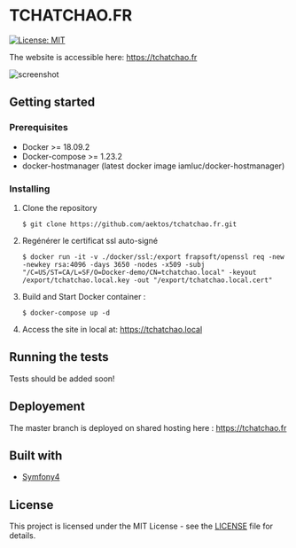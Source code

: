 # TCHATCHAO.FR

[![License: MIT](https://img.shields.io/badge/License-MIT-green.svg)](https://opensource.org/licenses/MIT)

The website is accessible here: https://tchatchao.fr

![screenshot](/screenshot.png?raw=true "Screenshot")


## Getting started

### Prerequisites

* Docker >= 18.09.2
* Docker-compose >= 1.23.2
* docker-hostmanager (latest docker image iamluc/docker-hostmanager)

### Installing

1. Clone the repository    
    
    ````
    $ git clone https://github.com/aektos/tchatchao.fr.git
    ````
    
2. Regénérer le certificat ssl auto-signé
   
       $ docker run -it -v ./docker/ssl:/export frapsoft/openssl req -new -newkey rsa:4096 -days 3650 -nodes -x509 -subj "/C=US/ST=CA/L=SF/O=Docker-demo/CN=tchatchao.local" -keyout /export/tchatchao.local.key -out "/export/tchatchao.local.cert"

3. Build and Start Docker container :

    ````    
    $ docker-compose up -d
    ````

4. Access the site in local at: https://tchatchao.local
         
## Running the tests

Tests should be added soon!

## Deployement

The master branch is deployed on shared hosting here : https://tchatchao.fr

## Built with

* [Symfony4](https://symfony.com/4)

## License

This project is licensed under the MIT License - see the [LICENSE](LICENSE) file for details.